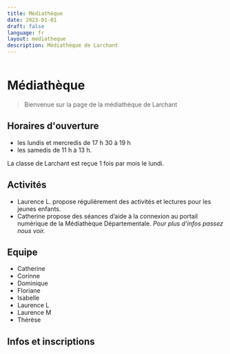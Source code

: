 ```yaml
---
title: Médiathèque
date: 2023-01-01
draft: false
language: fr
layout: mediatheque
description: Médiathèque de Larchant
---
```

![]()

# Médiathèque

> Bienvenue sur la page de la médiathèque de Larchant

## Horaires d'ouverture

* les lundis et mercredis de 17 h 30 à 19 h 
* les samedis de 11 h à 13 h.

La classe de Larchant est reçue 1 fois par mois le lundi. 

## Activités

* Laurence L. propose régulièrement des activités et lectures pour les jeunes enfants.
* Catherine propose des séances d’aide à la connexion au portail numérique de la Médiathèque Départementale.
  *Pour plus d'infos passez nous voir.*

## Equipe

* Catherine
* Corinne 
* Dominique 
* Floriane 
* Isabelle 
* Laurence L
* Laurence M 
* Thérèse

## Infos et inscriptions

![]()
